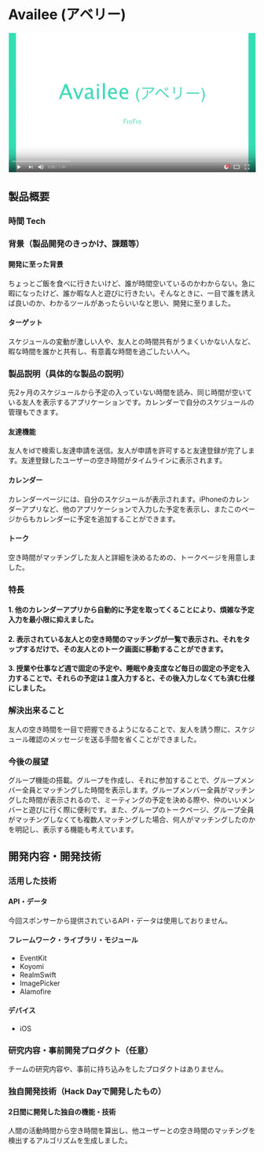 # Availee (アベリー)

[![Product Name](https://github.com/jphacks/FK_1712/blob/readme/Screen%20Shot%202017-11-01%20at%200.56.52.png?raw=true)](https://youtu.be/BAdCOAW5DQE)

## 製品概要
### 時間 Tech

### 背景（製品開発のきっかけ、課題等）

#### 開発に至った背景
ちょっとご飯を食べに行きたいけど、誰が時間空いているのかわからない。急に暇になったけど、誰か暇な人と遊びに行きたい。そんなときに、一目で誰を誘えば良いのか、わかるツールがあったらいいなと思い、開発に至りました。
#### ターゲット
スケジュールの変動が激しい人や、友人との時間共有がうまくいかない人など、暇な時間を誰かと共有し、有意義な時間を過ごしたい人へ。


### 製品説明（具体的な製品の説明）
先2ヶ月のスケジュールから予定の入っていない時間を読み、同じ時間が空いている友人を表示するアプリケーションです。カレンダーで自分のスケジュールの管理もできます。  
#### 友達機能
友人をidで検索し友達申請を送信。友人が申請を許可すると友達登録が完了します。友達登録したユーザーの空き時間がタイムラインに表示されます。   
#### カレンダー   
カレンダーページには、自分のスケジュールが表示されます。iPhoneのカレンダーアプリなど、他のアプリケーションで入力した予定を表示し、またこのページからもカレンダーに予定を追加することができます。
#### トーク
空き時間がマッチングした友人と詳細を決めるための、トークページを用意しました。

### 特長

#### 1. 他のカレンダーアプリから自動的に予定を取ってくることにより、煩雑な予定入力を最小限に抑えました。
#### 2. 表示されている友人との空き時間のマッチングが一覧で表示され、それをタップするだけで、その友人とのトーク画面に移動することができます。
#### 3. 授業や仕事など週で固定の予定や、睡眠や身支度など毎日の固定の予定を入力することで、それらの予定は１度入力すると、その後入力しなくても済む仕様にしました。
### 解決出来ること
友人の空き時間を一目で把握できるようになることで、友人を誘う際に、スケジュール確認のメッセージを送る手間を省くことができました。

### 今後の展望
グループ機能の搭載。グループを作成し、それに参加することで、グループメンバー全員とマッチングした時間を表示します。グループメンバー全員がマッチングした時間が表示されるので、ミーティングの予定を決める際や、仲のいいメンバーと遊びに行く際に便利です。また、グループのトークページ、グループ全員がマッチングしなくても複数人マッチングした場合、何人がマッチングしたのかを明記し、表示する機能も考えています。


## 開発内容・開発技術
### 活用した技術
#### API・データ
今回スポンサーから提供されているAPI・データは使用しておりません。

#### フレームワーク・ライブラリ・モジュール
* EventKit
* Koyomi
* RealmSwift
* ImagePicker
* Alamofire

#### デバイス
* iOS

### 研究内容・事前開発プロダクト（任意）
チームの研究内容や、事前に持ち込みをしたプロダクトはありません。



### 独自開発技術（Hack Dayで開発したもの）
#### 2日間に開発した独自の機能・技術
人間の活動時間から空き時間を算出し、他ユーザーとの空き時間のマッチングを検出するアルゴリズムを生成しました。
